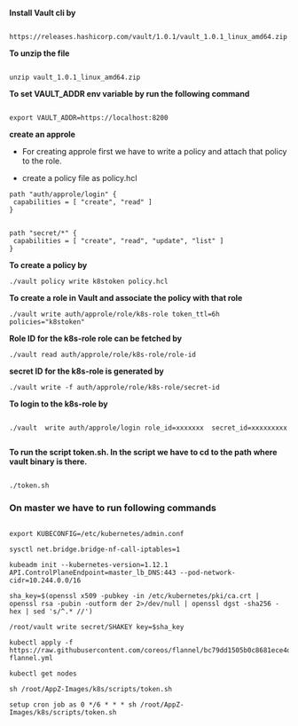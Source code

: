 **Install Vault cli by**

```

https://releases.hashicorp.com/vault/1.0.1/vault_1.0.1_linux_amd64.zip

```

**To unzip the file**

```

unzip vault_1.0.1_linux_amd64.zip

```

**To set VAULT_ADDR env variable by run the following command**

```

export VAULT_ADDR=https://localhost:8200

```
**create an approle**

* For creating approle first we have to write a policy and attach that policy to the role.

 * create a policy file as policy.hcl

 ```
 path "auth/approle/login" {
  capabilities = [ "create", "read" ]
 }


 path "secret/*" {
  capabilities = [ "create", "read", "update", "list" ]
 }
 ```
**To create a policy by**

```
./vault policy write k8stoken policy.hcl

```
**To create a role in Vault and associate the policy with that role**

```
./vault write auth/approle/role/k8s-role token_ttl=6h policies="k8stoken"

```
**Role ID for the k8s-role role can be fetched by**

```
./vault read auth/approle/role/k8s-role/role-id

```
**secret ID for the k8s-role is generated by**

```
./vault write -f auth/approle/role/k8s-role/secret-id

```
**To login to the k8s-role by**

   ```

   ./vault  write auth/approle/login role_id=xxxxxxx  secret_id=xxxxxxxxx


   ```

**To run the script token.sh. In the script we have to cd to the path where vault binary is there.**

   ```

   ./token.sh

   ```


### On master we have to run following commands

```

export KUBECONFIG=/etc/kubernetes/admin.conf

sysctl net.bridge.bridge-nf-call-iptables=1

kubeadm init --kubernetes-version=1.12.1 API.ControlPlaneEndpoint=master_lb_DNS:443 --pod-network-cidr=10.244.0.0/16

sha_key=$(openssl x509 -pubkey -in /etc/kubernetes/pki/ca.crt | openssl rsa -pubin -outform der 2>/dev/null | openssl dgst -sha256 -hex | sed 's/^.* //')

/root/vault write secret/SHAKEY key=$sha_key

kubectl apply -f https://raw.githubusercontent.com/coreos/flannel/bc79dd1505b0c8681ece4de4c0d86c5cd2643275/Documentation/kube-flannel.yml

kubectl get nodes

sh /root/AppZ-Images/k8s/scripts/token.sh

setup cron job as 0 */6 * * * sh /root/AppZ-Images/k8s/scripts/token.sh


```
